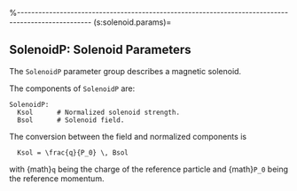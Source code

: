 %---------------------------------------------------------------------------------------------------
(s:solenoid.params)=
## SolenoidP: Solenoid Parameters

The `SolenoidP` parameter group describes a magnetic solenoid. 

The components of `SolenoidP` are:
```{code} yaml
SolenoidP:
  Ksol      # Normalized solenoid strength.
  Bsol      # Solenoid field.
```
The conversion between the field and normalized components is
```{math}
  Ksol = \frac{q}{P_0} \, Bsol
```
with {math}`q` being the charge of the reference particle and {math}`P_0` being the 
reference momentum.